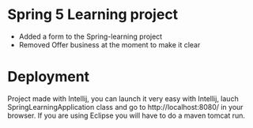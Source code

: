 <a href="https://www.google.com/imgres?imgurl=https%3A%2F%2Fi2.wp.com%2Fcuriotek.com%2Fwp-content%2Fuploads%2F2017%2F06%2FSpring-Logo.png%3Ffit%3D851%252C446%26ssl%3D1&imgrefurl=https%3A%2F%2Fcuriotek.com%2Fjava-que-es-spring%2F&tbnid=xIiRfUEaoQy04M&vet=12ahUKEwj7yYnHvPHoAhUO0oUKHdrTBnAQMygBegUIARDsAQ..i&docid=vZ-mGfOz3Ao1PM&w=851&h=446&q=spring%20framework&client=firefox-b-d&ved=2ahUKEwj7yYnHvPHoAhUO0oUKHdrTBnAQMygBegUIARDsAQ"></a>
# Spring 5 Learning project
- Added a form to the Spring-learning project
- Removed Offer business at the moment to make it clear
# Deployment
Project made with Intellij, you can launch it very easy with Intellij, lauch SpringLearningApplication class and go to http://localhost:8080/ in your browser. If you are using Eclipse you will have to do a maven tomcat run.
